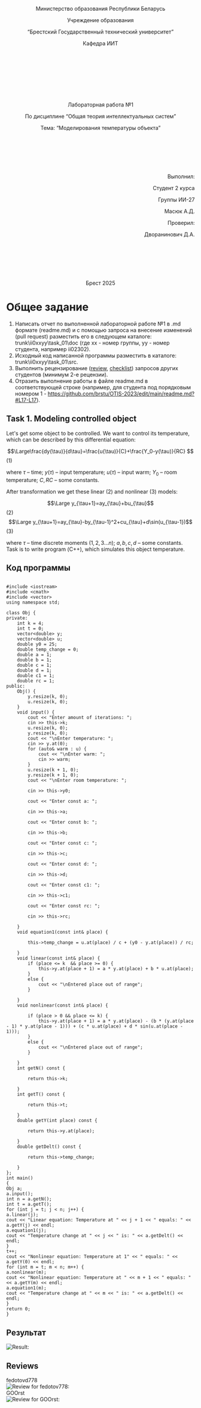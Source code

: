 <p align="center"> Министерство образования Республики Беларусь</p>
<p align="center">Учреждение образования</p>
<p align="center">“Брестский Государственный технический университет”</p>
<p align="center">Кафедра ИИТ</p>
<br><br><br><br><br><br><br>
<p align="center">Лабораторная работа №1</p>
<p align="center">По дисциплине “Общая теория интеллектуальных систем”</p>
<p align="center">Тема: “Моделирования температуры объекта”</p>
<br><br><br><br><br>
<p align="right">Выполнил:</p>
<p align="right">Студент 2 курса</p>
<p align="right">Группы ИИ-27</p>
<p align="right">Масюк А.Д.</p>
<p align="right">Проверил:</p>
<p align="right">Дворанинович Д.А.</p>
<br><br><br><br><br>
<p align="center">Брест 2025</p>

# Общее задание #
1. Написать отчет по выполненной лабораторной работе №1 в .md формате (readme.md) и с помощью запроса на внесение изменений (pull request) разместить его в следующем каталоге: trunk\ii0xxyy\task_01\doc (где xx - номер группы, yy - номер студента, например ii02302).
2. Исходный код написанной программы разместить в каталоге: trunk\ii0xxyy\task_01\src.
3. Выполнить рецензирование ([review](https://linearb.io/blog/code-review-on-github), [checklist](https://linearb.io/blog/code-review-checklist)) запросов других студентов (минимум 2-е рецензии).
4. Отразить выполнение работы в файле readme.md в соответствующей строке (например, для студента под порядковым номером 1 - https://github.com/brstu/OTIS-2023/edit/main/readme.md?#L17-L17).

## Task 1. Modeling controlled object ##
Let's get some object to be controlled. We want to control its temperature, which can be described by this differential equation:

$$\Large\frac{dy(\tau)}{d\tau}=\frac{u(\tau)}{C}+\frac{Y_0-y(\tau)}{RC} $$ (1)

where $\tau$ – time; $y(\tau)$ – input temperature; $u(\tau)$ – input warm; $Y_0$ – room temperature; $C,RC$ – some constants.

After transformation we get these linear (2) and nonlinear (3) models:

$$\Large y_{\tau+1}=ay_{\tau}+bu_{\tau}$$ (2)
$$\Large y_{\tau+1}=ay_{\tau}-by_{\tau-1}^2+cu_{\tau}+d\sin(u_{\tau-1})$$ (3)

where $\tau$ – time discrete moments ($1,2,3{\dots}n$); $a,b,c,d$ – some constants.
Task is to write program (С++), which simulates this object temperature.
## Код программы

```

#include <iostream>
#include <cmath>
#include <vector>
using namespace std;

class Obj {
private:
	int k = 4;
	int t = 0;
	vector<double> y;
	vector<double> u;
	double y0 = 25;
	double temp_change = 0;
	double a = 1;
	double b = 1;
	double c = 1;
	double d = 1;
	double c1 = 1;
	double rc = 1;
public:
	Obj() {
		y.resize(k, 0);
		u.resize(k, 0);
	}
	void input() {
		cout << "Enter amount of iterations: ";
		cin >> this->k;
		u.resize(k, 0);
		y.resize(k, 0);
	    cout << "\nEnter temperature: ";
		cin >> y.at(0);
		for (auto& warm : u) {
			cout << "\nEnter warm: ";
			cin >> warm;
		}
		u.resize(k + 1, 0);
		y.resize(k + 1, 0);
		cout << "\nEnter room temperature: ";

		cin >> this->y0;

		cout << "Enter const a: ";

		cin >> this->a;

		cout << "Enter const b: ";

		cin >> this->b;

		cout << "Enter const c: ";

		cin >> this->c;

		cout << "Enter const d: ";

		cin >> this->d;

		cout << "Enter const c1: ";

		cin >> this->c1;

		cout << "Enter const rc: ";

		cin >> this->rc;

	}
	void equation1(const int& place) {

		this->temp_change = u.at(place) / c + (y0 - y.at(place)) / rc;

	}
	void linear(const int& place) {
		if (place <= k  && place >= 0) {
			this->y.at(place + 1) = a * y.at(place) + b * u.at(place);
		}
		else {
			cout << "\nEntered place out of range";
		}

	}
	void nonlinear(const int& place) {

		if (place > 0 && place <= k) {
			this->y.at(place + 1) = a * y.at(place) - (b * (y.at(place - 1) * y.at(place - 1))) + (c * u.at(place) + d * sin(u.at(place - 1)));
		}
		else {
			cout << "\nEntered place out of range";
		}

	}
	int getN() const {

		return this->k;

	}
	int getT() const {

		return this->t;

	}
	double getY(int place) const {

		return this->y.at(place);

	}
	double getDelt() const {

		return this->temp_change;

	}
};
int main()
{
Obj a;
a.input();
int n = a.getN();
int t = a.getT();
for (int j = t; j < n; j++) {
a.linear(j);
cout << "Linear equation: Temperature at " << j + 1 << " equals: " << a.getY(j) << endl;
a.equation1(j);
cout << "Temperature change at " << j << " is: " << a.getDelt() << endl;
}
t++;
cout << "Nonlinear equation: Temperature at 1" << " equals: " << a.getY(0) << endl;
for (int m = t; m < n; m++) {
a.nonlinear(m);
cout << "Nonlinear equation: Temperature at " << m + 1 << " equals: " << a.getY(m) << endl;
a.equation1(m);
cout << "Temperature change at " << m << " is: " << a.getDelt() << endl;
}	
return 0;
}

```


## Результат
![Result:](res.jpg)
## Reviews
fedotovd778
<br>
![Review for fedotov778:](fedotov.jpg)
<br>
GOOrst
<br>
![Review for GOOrst:](Goorst.jpg)
